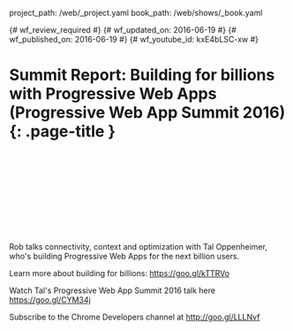 project_path: /web/_project.yaml
book_path: /web/shows/_book.yaml

{# wf_review_required #}
{# wf_updated_on: 2016-06-19 #}
{# wf_published_on: 2016-06-19 #}
{# wf_youtube_id: kxE4bLSC-xw #}

# Summit Report: Building for billions with Progressive Web Apps (Progressive Web App Summit 2016) {: .page-title }


<div class="video-wrapper">
  <iframe class="devsite-embedded-youtube-video" data-video-id="kxE4bLSC-xw"
          data-autohide="1" data-showinfo="0" frameborder="0" allowfullscreen>
  </iframe>
</div>


Rob talks connectivity, context and optimization with Tal Oppenheimer, who's building Progressive Web Apps for the next billion users.

Learn more about building for billions: https://goo.gl/kTTRVo

Watch Tal's Progressive Web App Summit 2016 talk here https://goo.gl/CYM34j

Subscribe to the Chrome Developers channel at http://goo.gl/LLLNvf
